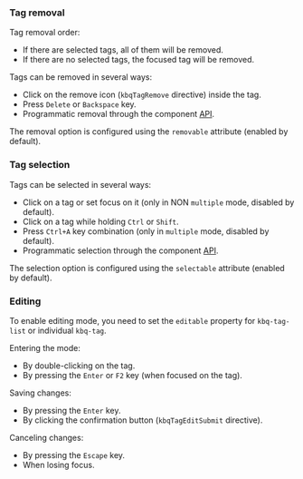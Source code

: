 <!-- example(tag-list) -->

### Tag removal

Tag removal order:

- If there are selected tags, all of them will be removed.
- If there are no selected tags, the focused tag will be removed.

Tags can be removed in several ways:

- Click on the remove icon (`kbqTagRemove` directive) inside the tag.
- Press `Delete` or `Backspace` key.
- Programmatic removal through the component [API](/en/components/tag/api).

The removal option is configured using the `removable` attribute (enabled by default).

<!-- example(tag-list-removable) -->

### Tag selection

Tags can be selected in several ways:

- Click on a tag or set focus on it (only in NON `multiple` mode, disabled by default).
- Click on a tag while holding `Ctrl` or `Shift`.
- Press `Ctrl+A` key combination (only in `multiple` mode, disabled by default).
- Programmatic selection through the component [API](/en/components/tag/api).

The selection option is configured using the `selectable` attribute (enabled by default).

### Editing

To enable editing mode, you need to set the `editable` property for `kbq-tag-list` or individual `kbq-tag`.

Entering the mode:

- By double-clicking on the tag.
- By pressing the `Enter` or `F2` key (when focused on the tag).

Saving changes:

- By pressing the `Enter` key.
- By clicking the confirmation button (`kbqTagEditSubmit` directive).

Canceling changes:

- By pressing the `Escape` key.
- When losing focus.

<!-- example(tag-list-editable) -->
